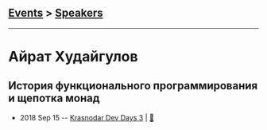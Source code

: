 ## [Events](../README.md) > [Speakers](../speakers.md)
---

# Айрат Худайгулов

## История функционального программирования и щепотка монад
- 2018 Sep 15 -- [Krasnodar Dev Days 3](https://www.youtube.com/watch?v=cSOnmVqOwBs)  | [:notebook:](https://yadi.sk/i/cVbSu_GfPHZ5IA)  
